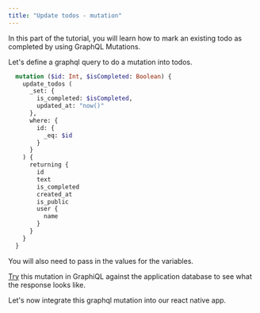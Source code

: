 ```yaml
---
title: "Update todos - mutation"
---
```


In this part of the tutorial, you will learn how to mark an existing todo as completed by using GraphQL Mutations.

Let's define a graphql query to do a mutation into todos.

```graphql
  mutation ($id: Int, $isCompleted: Boolean) {
    update_todos (
      _set: {
        is_completed: $isCompleted,
        updated_at: "now()"
      },
      where: {
        id: {
          _eq: $id
        }
      }
    ) {
      returning {
        id
        text
        is_completed
        created_at
        is_public
        user {
          name
        }
      }
    }
  }
```

You will also need to pass in the values for the variables.

[Try](https://learn.hasura.io/graphql/graphiql) this mutation in GraphiQL against the application database to see what the response looks like.

Let's now integrate this graphql mutation into our react native app.
